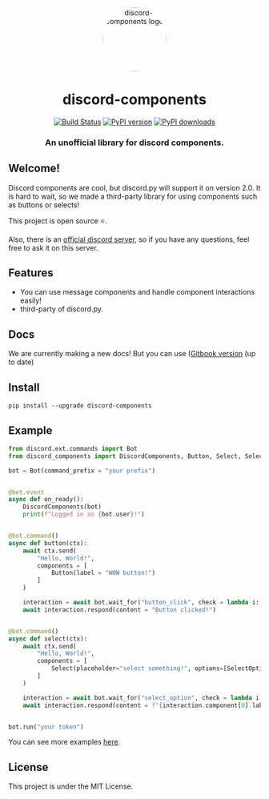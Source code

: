 <div align="center">
    <a href="https://pypi.org/project/discord-components"><img src="https://gitlab.com/uploads/-/system/project/avatar/27557052/logo.png?width=64" alt="discord-components logo" height="128" style="border-radius: 50%"></a>
    <div>
        <h1>discord-components</h1>
    </div>
    <div>
        <a href="https://travis-ci.com/kiki7000/discord.py-components"><img src="https://travis-ci.com/kiki7000/discord.py-components.svg?branch=master" alt="Build Status"></a>
        <a href="https://pypi.org/project/discord-components"><img src="https://badge.fury.io/py/discord-components.svg" alt="PyPI version"></a>
        <a href="https://pypi.org/project/discord-components"><img src="https://img.shields.io/pypi/dm/discord-components" alt="PyPI downloads"></a>
    </div>
    <div>
        <h3>An unofficial library for discord components.</h3>
    </div>
</div>

## Welcome!
Discord components are cool, but discord.py will support it on version 2.0. It is hard to wait, so we made a third-party library for using components such as buttons or selects!

This project is open source ⭐.

Also, there is an [official discord server](https://discord.gg/pKM6stqPxS), so if you have any questions, feel free to ask it on this server.

## Features
+ You can use message components and handle component interactions easily!
+ third-party of discord.py.

## Docs
We are currently making a new docs! But you can use ([Gitbook version](https://devkiki7000.gitbook.io/discord-components) (up to date)

## Install
```
pip install --upgrade discord-components
```

## Example
```py
from discord.ext.commands import Bot
from discord_components import DiscordComponents, Button, Select, SelectOption

bot = Bot(command_prefix = "your prefix")


@bot.event
async def on_ready():
    DiscordComponents(bot)
    print(f"Logged in as {bot.user}!")


@bot.command()
async def button(ctx):
    await ctx.send(
        "Hello, World!",
        components = [
            Button(label = "WOW button!")
        ]
    )

    interaction = await bot.wait_for("button_click", check = lambda i: i.component.label.startswith("WOW"))
    await interaction.respond(content = "Button clicked!")


@bot.command()
async def select(ctx):
    await ctx.send(
        "Hello, World!",
        components = [
            Select(placeholder="select something!", options=[SelectOption(label="a", value="A"), SelectOption(label="b", value="B")])
        ]
    )

    interaction = await bot.wait_for("select_option", check = lambda i: i.component[0].value == "A")
    await interaction.respond(content = f"{interaction.component[0].label} selected!")


bot.run("your token")
```
You can see more examples [here](https://gitlab.com/discord.py-components/discord.py-components/-/tree/master/examples).

## License
This project is under the MIT License.
